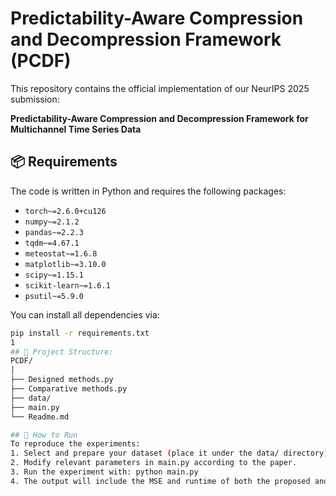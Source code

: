 # Predictability-Aware Compression and Decompression Framework (PCDF)

This repository contains the official implementation of our NeurIPS 2025 submission:

**Predictability-Aware Compression and Decompression Framework for Multichannel Time Series Data**

## 📦 Requirements

The code is written in Python and requires the following packages:
- `torch~=2.6.0+cu126`
- `numpy~=2.1.2`
- `pandas~=2.2.3`
- `tqdm~=4.67.1`
- `meteostat~=1.6.8`
- `matplotlib~=3.10.0`
- `scipy~=1.15.1`
- `scikit-learn~=1.6.1`
- `psutil~=5.9.0`

You can install all dependencies via:
```bash
pip install -r requirements.txt
1
## 📁 Project Structure:
PCDF/
│
├── Designed methods.py
├── Comparative methods.py
├── data/
├── main.py    
└── Readme.md

## 🚀 How to Run
To reproduce the experiments:
1. Select and prepare your dataset (place it under the data/ directory).
2. Modify relevant parameters in main.py according to the paper.
3. Run the experiment with: python main.py
4. The output will include the MSE and runtime of both the proposed and comparative methods.
